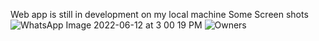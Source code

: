 Web app is still in development on my local machine
Some Screen shots
![WhatsApp Image 2022-06-12 at 3 00 19 PM](https://user-images.githubusercontent.com/16853492/173305188-ea469585-3186-429d-997e-1591837f6fe7.jpeg)
![Owners](https://user-images.githubusercontent.com/16853492/173305247-738de0b0-eb69-45a2-8b1e-fe3d6dabf47f.png)
